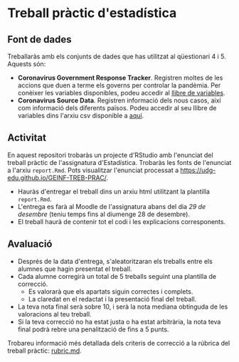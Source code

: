 # Treball pràctic d'estadística

## Font de dades

Treballaràs amb els conjunts de dades que has utilitzat al qüestionari 4 i 5. Aquests són:

* __Coronavirus Government Response Tracker__. Registren moltes de les accions que duen a terme els governs per controlar la pandèmia. Per conèixer les variables disponibles, podeu accedir al [llibre de variables](https://github.com/OxCGRT/covid-policy-tracker/blob/master/documentation/codebook.md).
* __Coronavirus Source Data__. Registren informació dels nous casos, així com informació dels diferents països. Podeu accedir al seu llibre de variables dins l'arxiu csv disponible a [aquí](https://github.com/owid/covid-19-data/blob/master/public/data/owid-covid-codebook.csv).

## Activitat

En aquest repositori trobaràs un projecte d'RStudio amb l'enunciat del treball pràctic de l'assignatura d'Estadística. Trobaràs les fonts de l'enunciat a l'arxiu `report.Rmd`. Pots visualitzar l'enunciat processat a <https://udg-edu.github.io/GEINF-TREB-PRAC/>.

* Hauràs d'entregar el treball dins un arxiu html utilitzant la plantilla `report.Rmd`.
* L'entrega es farà al Moodle de l'assignatura abans del dia _29 de desembre_ (teniu temps fins al diumenge 28 de desembre).
* El treball haurà de contenir tot el codi i les explicacions corresponents.

## Avaluació

* Després de la data d'entrega, s'aleatoritzaran els treballs entre els alumnes que hagin presentat el treball. 
* Cada alumne corregirà un total de 5 treballs seguint una plantilla de correcció.
    * Es valorarà que els apartats siguin correctes i complets.
    * La claredat en el redactat i la presentació final del treball.
* La teva nota final serà sobre 10, i serà la nota mediana obtinguda de les valoracions al teu treball. 
* Si la teva correcció no ha estat justa o ha estat arbitrària, la nota teva final podrà rebre una penalització de fins a 5 punts.

Trobareu informació més detallada dels criteris de correcció a la rúbrica del treball pràctic: [rubric.md](https://github.com/udg-edu/GEINF-TREB-PRAC/blob/main/rubric.md).


